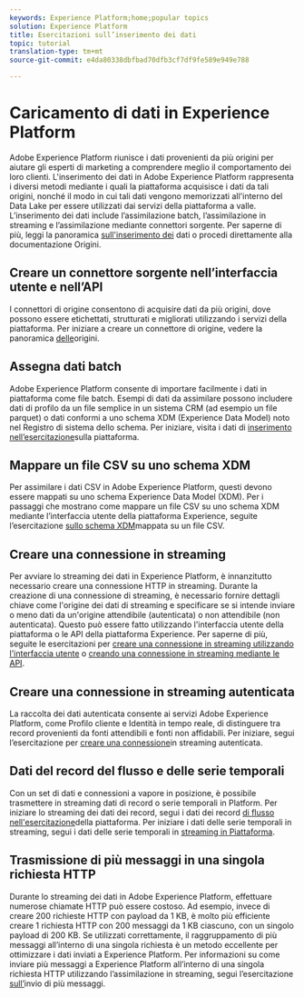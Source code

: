 ```yaml
---
keywords: Experience Platform;home;popular topics
solution: Experience Platform
title: Esercitazioni sull’inserimento dei dati
topic: tutorial
translation-type: tm+mt
source-git-commit: e4da80338dbfbad70dfb3cf7df9fe589e949e788

---
```



# Caricamento di dati in Experience Platform

Adobe Experience Platform riunisce i dati provenienti da più origini per aiutare gli esperti di marketing a comprendere meglio il comportamento dei loro clienti. L&#39;inserimento dei dati in Adobe Experience Platform rappresenta i diversi metodi mediante i quali la piattaforma acquisisce i dati da tali origini, nonché il modo in cui tali dati vengono memorizzati all&#39;interno del Data Lake per essere utilizzati dai servizi della piattaforma a valle. L’inserimento dei dati include l’assimilazione batch, l’assimilazione in streaming e l’assimilazione mediante connettori sorgente. Per saperne di più, leggi la panoramica [sull&#39;inserimento dei](../ingestion/home.md) dati o procedi direttamente alla documentazione [](../sources/home.md)Origini.

## Creare un connettore sorgente nell’interfaccia utente e nell’API

I connettori di origine consentono di acquisire dati da più origini, dove possono essere etichettati, strutturati e migliorati utilizzando i servizi della piattaforma. Per iniziare a creare un connettore di origine, vedere la panoramica [delle](../sources/home.md)origini.

## Assegna dati batch

Adobe Experience Platform consente di importare facilmente i dati in piattaforma come file batch. Esempi di dati da assimilare possono includere dati di profilo da un file semplice in un sistema CRM (ad esempio un file parquet) o dati conformi a uno schema XDM (Experience Data Model) noto nel Registro di sistema dello schema. Per iniziare, visita i dati di [inserimento nell’esercitazione](../ingestion/tutorials/ingest-batch-data.md)sulla piattaforma.

## Mappare un file CSV su uno schema XDM

Per assimilare i dati CSV in Adobe Experience Platform, questi devono essere mappati su uno schema Experience Data Model (XDM). Per i passaggi che mostrano come mappare un file CSV su uno schema XDM mediante l’interfaccia utente della piattaforma Experience, seguite l’esercitazione [sullo schema XDM](../ingestion/tutorials/map-a-csv-file.md)mappata su un file CSV.

## Creare una connessione in streaming

Per avviare lo streaming dei dati in Experience Platform, è innanzitutto necessario creare una connessione HTTP in streaming. Durante la creazione di una connessione di streaming, è necessario fornire dettagli chiave come l&#39;origine dei dati di streaming e specificare se si intende inviare o meno dati da un&#39;origine attendibile (autenticata) o non attendibile (non autenticata). Questo può essere fatto utilizzando l&#39;interfaccia utente della piattaforma o le API della piattaforma Experience. Per saperne di più, seguite le esercitazioni per [creare una connessione in streaming utilizzando l&#39;interfaccia utente](../ingestion/tutorials/create-streaming-connection-ui.md) o [creando una connessione in streaming mediante le API](../ingestion/tutorials/create-streaming-connection.md).

## Creare una connessione in streaming autenticata

La raccolta dei dati autenticata consente ai servizi Adobe Experience Platform, come Profilo cliente e Identità in tempo reale, di distinguere tra record provenienti da fonti attendibili e fonti non affidabili. Per iniziare, segui l’esercitazione per [creare una connessione](../ingestion/tutorials/create-authenticated-streaming-connection.md)in streaming autenticata.

## Dati del record del flusso e delle serie temporali

Con un set di dati e connessioni a vapore in posizione, è possibile trasmettere in streaming dati di record o serie temporali in Platform. Per iniziare lo streaming dei dati dei record, segui i dati dei record [di flusso nell&#39;esercitazione](../ingestion/tutorials/streaming-record-data.md)della piattaforma. Per iniziare i dati delle serie temporali in streaming, segui i dati delle serie temporali in [streaming in Piattaforma](../ingestion/tutorials/streaming-time-series-data.md).

## Trasmissione di più messaggi in una singola richiesta HTTP

Durante lo streaming dei dati in Adobe Experience Platform, effettuare numerose chiamate HTTP può essere costoso. Ad esempio, invece di creare 200 richieste HTTP con payload da 1 KB, è molto più efficiente creare 1 richiesta HTTP con 200 messaggi da 1 KB ciascuno, con un singolo payload di 200 KB. Se utilizzati correttamente, il raggruppamento di più messaggi all’interno di una singola richiesta è un metodo eccellente per ottimizzare i dati inviati a Experience Platform. Per informazioni su come inviare più messaggi a Experience Platform all’interno di una singola richiesta HTTP utilizzando l’assimilazione in streaming, segui l’esercitazione [sull’](../ingestion/tutorials/streaming-multiple-messages.md)invio di più messaggi.



